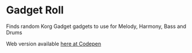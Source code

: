 # Gadget Roll

Finds random Korg Gadget gadgets to use for Melody, Harmony, Bass and Drums

Web version available [here at Codepen](https://codepen.io/BenBarrett89/full/WNwNXzJ)
